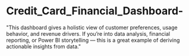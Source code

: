 # Credit_Card_Financial_Dashboard-
"This dashboard gives a holistic view of customer preferences, usage behavior, and revenue drivers. If you’re into data analysis, financial reporting, or Power BI storytelling — this is a great example of deriving actionable insights from data."
